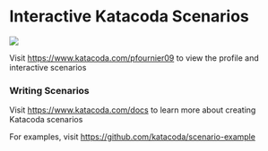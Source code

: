 # Interactive Katacoda Scenarios

[![](http://shields.katacoda.com/katacoda/pfournier09/count.svg)](https://www.katacoda.com/pfournier09 "Get your profile on Katacoda.com")

Visit https://www.katacoda.com/pfournier09 to view the profile and interactive scenarios

### Writing Scenarios
Visit https://www.katacoda.com/docs to learn more about creating Katacoda scenarios

For examples, visit https://github.com/katacoda/scenario-example
